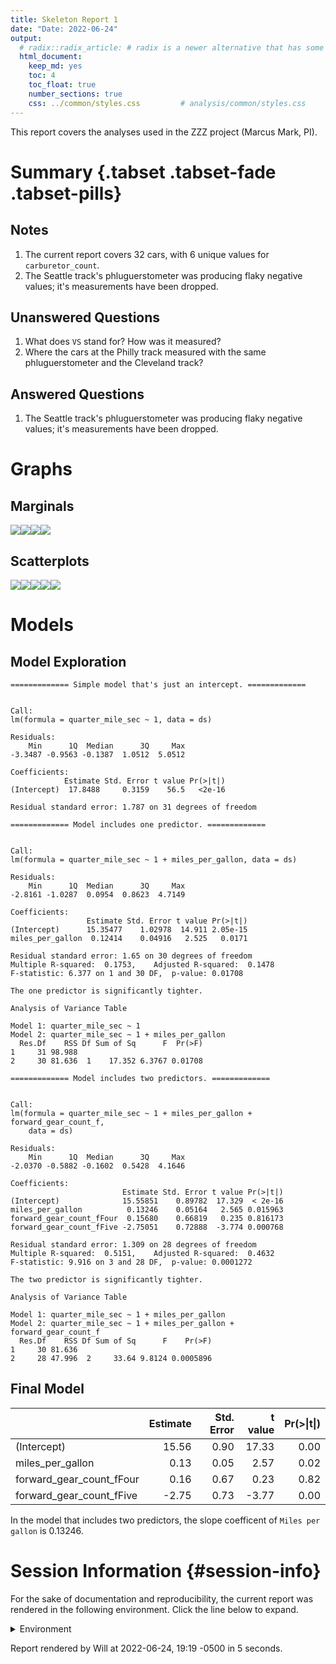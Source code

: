 ```yaml
---
title: Skeleton Report 1
date: "Date: 2022-06-24"
output:
  # radix::radix_article: # radix is a newer alternative that has some advantages over `html_document`.
  html_document:
    keep_md: yes
    toc: 4
    toc_float: true
    number_sections: true
    css: ../common/styles.css         # analysis/common/styles.css
---
```


This report covers the analyses used in the ZZZ project (Marcus Mark, PI).

<!--  Set the working directory to the repository's base directory; this assumes the report is nested inside of two directories.-->


<!-- Set the report-wide options, and point to the external code file. -->


<!-- Load 'sourced' R files.  Suppress the output when loading sources. -->


<!-- Load packages, or at least verify they're available on the local machine.  Suppress the output when loading packages. -->


<!-- Load any global functions and variables declared in the R file.  Suppress the output. -->


<!-- Declare any global functions specific to a Rmd output.  Suppress the output. -->


<!-- Load the datasets.   -->


<!-- Tweak the datasets.   -->


Summary {.tabset .tabset-fade .tabset-pills}
===========================================================================

Notes
---------------------------------------------------------------------------

1. The current report covers 32 cars, with 6 unique values for `carburetor_count`.
1. The Seattle track's phluguerstometer was producing flaky negative values; it's measurements have been dropped.


Unanswered Questions
---------------------------------------------------------------------------

1. What does `VS` stand for?  How was it measured?
1. Where the cars at the Philly track measured with the same phluguerstometer and the Cleveland track?


Answered Questions
---------------------------------------------------------------------------

1. The Seattle track's phluguerstometer was producing flaky negative values; it's measurements have been dropped.


Graphs
===========================================================================


Marginals
---------------------------------------------------------------------------

![](figure-png/marginals-1.png)<!-- -->![](figure-png/marginals-2.png)<!-- -->![](figure-png/marginals-3.png)<!-- -->![](figure-png/marginals-4.png)<!-- -->


Scatterplots
---------------------------------------------------------------------------

![](figure-png/scatterplots-1.png)<!-- -->![](figure-png/scatterplots-2.png)<!-- -->![](figure-png/scatterplots-3.png)<!-- -->![](figure-png/scatterplots-4.png)<!-- -->![](figure-png/scatterplots-5.png)<!-- -->


Models
===========================================================================

Model Exploration
---------------------------------------------------------------------------

```
============= Simple model that's just an intercept. =============
```

```

Call:
lm(formula = quarter_mile_sec ~ 1, data = ds)

Residuals:
    Min      1Q  Median      3Q     Max 
-3.3487 -0.9563 -0.1387  1.0512  5.0512 

Coefficients:
            Estimate Std. Error t value Pr(>|t|)
(Intercept)  17.8488     0.3159    56.5   <2e-16

Residual standard error: 1.787 on 31 degrees of freedom
```

```
============= Model includes one predictor. =============
```

```

Call:
lm(formula = quarter_mile_sec ~ 1 + miles_per_gallon, data = ds)

Residuals:
    Min      1Q  Median      3Q     Max 
-2.8161 -1.0287  0.0954  0.8623  4.7149 

Coefficients:
                 Estimate Std. Error t value Pr(>|t|)
(Intercept)      15.35477    1.02978  14.911 2.05e-15
miles_per_gallon  0.12414    0.04916   2.525   0.0171

Residual standard error: 1.65 on 30 degrees of freedom
Multiple R-squared:  0.1753,	Adjusted R-squared:  0.1478 
F-statistic: 6.377 on 1 and 30 DF,  p-value: 0.01708
```

```
The one predictor is significantly tighter.
```

```
Analysis of Variance Table

Model 1: quarter_mile_sec ~ 1
Model 2: quarter_mile_sec ~ 1 + miles_per_gallon
  Res.Df    RSS Df Sum of Sq      F  Pr(>F)
1     31 98.988                            
2     30 81.636  1    17.352 6.3767 0.01708
```

```
============= Model includes two predictors. =============
```

```

Call:
lm(formula = quarter_mile_sec ~ 1 + miles_per_gallon + forward_gear_count_f, 
    data = ds)

Residuals:
    Min      1Q  Median      3Q     Max 
-2.0370 -0.5882 -0.1602  0.5428  4.1646 

Coefficients:
                         Estimate Std. Error t value Pr(>|t|)
(Intercept)              15.55851    0.89782  17.329  < 2e-16
miles_per_gallon          0.13246    0.05164   2.565 0.015963
forward_gear_count_fFour  0.15680    0.66819   0.235 0.816173
forward_gear_count_fFive -2.75051    0.72888  -3.774 0.000768

Residual standard error: 1.309 on 28 degrees of freedom
Multiple R-squared:  0.5151,	Adjusted R-squared:  0.4632 
F-statistic: 9.916 on 3 and 28 DF,  p-value: 0.0001272
```

```
The two predictor is significantly tighter.
```

```
Analysis of Variance Table

Model 1: quarter_mile_sec ~ 1 + miles_per_gallon
Model 2: quarter_mile_sec ~ 1 + miles_per_gallon + forward_gear_count_f
  Res.Df    RSS Df Sum of Sq      F    Pr(>F)
1     30 81.636                              
2     28 47.996  2     33.64 9.8124 0.0005896
```


Final Model
---------------------------------------------------------------------------


|                         | Estimate| Std. Error| t value| Pr(>&#124;t&#124;)|
|:------------------------|--------:|----------:|-------:|------------------:|
|(Intercept)              |    15.56|       0.90|   17.33|               0.00|
|miles_per_gallon         |     0.13|       0.05|    2.57|               0.02|
|forward_gear_count_fFour |     0.16|       0.67|    0.23|               0.82|
|forward_gear_count_fFive |    -2.75|       0.73|   -3.77|               0.00|

In the model that includes two predictors, the slope coefficent of `Miles per gallon` is 0.13246.


Session Information {#session-info}
===========================================================================

For the sake of documentation and reproducibility, the current report was rendered in the following environment.  Click the line below to expand.

<details>
  <summary>Environment <span class="glyphicon glyphicon-plus-sign"></span></summary>

```
- Session info ------------------------------------------------------
 setting  value
 version  R version 4.2.0 Patched (2022-05-03 r82313 ucrt)
 os       Windows >= 8 x64 (build 9200)
 system   x86_64, mingw32
 ui       RStudio
 language (EN)
 collate  English_United States.1252
 ctype    English_United States.1252
 tz       America/Chicago
 date     2022-06-24
 rstudio  2022.02.3+492 Prairie Trillium (desktop)
 pandoc   2.17.1.1 @ C:/Program Files/RStudio/bin/quarto/bin/ (via rmarkdown)

- Packages ----------------------------------------------------------
 ! package     * version    date (UTC) lib source
 D archive       1.1.5      2022-05-06 [1] CRAN (R 4.2.0)
   assertthat    0.2.1      2019-03-21 [1] CRAN (R 4.2.0)
   backports     1.4.1      2021-12-13 [1] CRAN (R 4.2.0)
   bit           4.0.4      2020-08-04 [1] CRAN (R 4.2.0)
   bit64         4.0.5      2020-08-30 [1] CRAN (R 4.2.0)
   blob          1.2.3      2022-04-10 [1] CRAN (R 4.2.0)
   brio          1.1.3      2021-11-30 [1] CRAN (R 4.2.0)
   bslib         0.3.1      2021-10-06 [1] CRAN (R 4.2.0)
   cachem        1.0.6      2021-08-19 [1] CRAN (R 4.2.0)
   callr         3.7.0      2021-04-20 [1] CRAN (R 4.2.0)
   checkmate     2.1.0      2022-04-21 [1] CRAN (R 4.2.0)
   cli           3.3.0      2022-04-25 [1] CRAN (R 4.2.0)
   colorspace    2.0-3      2022-02-21 [1] CRAN (R 4.2.0)
   config        0.3.1      2020-12-17 [1] CRAN (R 4.2.0)
   crayon        1.5.1      2022-03-26 [1] CRAN (R 4.2.0)
   DBI           1.1.3      2022-06-18 [1] CRAN (R 4.2.0)
   desc          1.4.1      2022-03-06 [1] CRAN (R 4.2.0)
   devtools      2.4.3      2021-11-30 [1] CRAN (R 4.2.0)
   digest        0.6.29     2021-12-01 [1] CRAN (R 4.1.2)
   dplyr         1.0.9      2022-04-28 [1] CRAN (R 4.2.0)
   ellipsis      0.3.2      2021-04-29 [1] CRAN (R 4.1.0)
   evaluate      0.15       2022-02-18 [1] CRAN (R 4.2.0)
   fansi         1.0.3      2022-03-24 [1] CRAN (R 4.1.3)
   farver        2.1.0      2021-02-28 [1] CRAN (R 4.2.0)
   fastmap       1.1.0      2021-01-25 [1] CRAN (R 4.1.0)
   fs            1.5.2      2021-12-08 [1] CRAN (R 4.1.2)
   generics      0.1.2      2022-01-31 [1] CRAN (R 4.2.0)
   ggplot2     * 3.3.6      2022-05-03 [1] CRAN (R 4.2.0)
   glue          1.6.2      2022-02-24 [1] CRAN (R 4.1.2)
   gtable        0.3.0      2019-03-25 [1] CRAN (R 4.2.0)
   highr         0.9        2021-04-16 [1] CRAN (R 4.2.0)
   hms           1.1.1      2021-09-26 [1] CRAN (R 4.2.0)
   htmltools     0.5.2      2021-08-25 [1] CRAN (R 4.2.0)
   import        1.3.0      2022-05-23 [1] CRAN (R 4.2.0)
   jquerylib     0.1.4      2021-04-26 [1] CRAN (R 4.2.0)
   jsonlite      1.8.0      2022-02-22 [1] CRAN (R 4.1.2)
   knitr       * 1.39       2022-04-26 [1] CRAN (R 4.2.0)
   labeling      0.4.2      2020-10-20 [1] CRAN (R 4.2.0)
   lattice       0.20-45    2021-09-22 [2] CRAN (R 4.2.0)
   lifecycle     1.0.1      2021-09-24 [1] CRAN (R 4.2.0)
   lubridate     1.8.0      2021-10-07 [1] CRAN (R 4.2.0)
   magrittr      2.0.3      2022-03-30 [1] CRAN (R 4.1.3)
   Matrix        1.4-1      2022-03-23 [1] CRAN (R 4.2.0)
   memoise       2.0.1      2021-11-26 [1] CRAN (R 4.2.0)
   mgcv          1.8-40     2022-03-29 [1] CRAN (R 4.2.0)
   munsell       0.5.0      2018-06-12 [1] CRAN (R 4.2.0)
   nlme          3.1-157    2022-03-25 [2] CRAN (R 4.2.0)
   odbc          1.3.3      2021-11-30 [1] CRAN (R 4.2.0)
   OuhscMunge    0.2.0.9015 2021-10-20 [1] Github (OuhscBbmc/OuhscMunge@4e04b6f)
   pillar        1.7.0      2022-02-01 [1] CRAN (R 4.2.0)
   pkgbuild      1.3.1      2021-12-20 [1] CRAN (R 4.2.0)
   pkgconfig     2.0.3      2019-09-22 [1] CRAN (R 4.2.0)
   pkgload       1.2.4      2021-11-30 [1] CRAN (R 4.2.0)
   png           0.1-7      2013-12-03 [1] CRAN (R 4.2.0)
   prettyunits   1.1.1      2020-01-24 [1] CRAN (R 4.2.0)
   processx      3.6.1      2022-06-17 [1] CRAN (R 4.2.0)
   ps            1.7.1      2022-06-18 [1] CRAN (R 4.2.0)
   purrr         0.3.4      2020-04-17 [1] CRAN (R 4.1.0)
   R6            2.5.1      2021-08-19 [1] CRAN (R 4.2.0)
   Rcpp          1.0.8.3    2022-03-17 [1] CRAN (R 4.2.0)
   readr         2.1.2      2022-01-30 [1] CRAN (R 4.2.0)
   remotes       2.4.2      2021-11-30 [1] CRAN (R 4.2.0)
   reticulate    1.25       2022-05-11 [1] CRAN (R 4.2.0)
   rlang         1.0.2      2022-03-04 [1] CRAN (R 4.1.2)
   rmarkdown     2.14       2022-04-25 [1] CRAN (R 4.2.0)
   rprojroot     2.0.3      2022-04-02 [1] CRAN (R 4.2.0)
   RSQLite       2.2.14     2022-05-07 [1] CRAN (R 4.2.0)
   rstudioapi    0.13       2020-11-12 [1] CRAN (R 4.2.0)
   sass          0.4.1      2022-03-23 [1] CRAN (R 4.2.0)
   scales        1.2.0      2022-04-13 [1] CRAN (R 4.2.0)
   sessioninfo   1.2.2      2021-12-06 [1] CRAN (R 4.2.0)
   stringi       1.7.6      2021-11-29 [1] CRAN (R 4.2.0)
   stringr       1.4.0      2019-02-10 [1] CRAN (R 4.2.0)
   testit        0.13       2021-04-14 [1] CRAN (R 4.2.0)
   testthat      3.1.4      2022-04-26 [1] CRAN (R 4.1.3)
   tibble        3.1.7      2022-05-03 [1] CRAN (R 4.2.0)
   tidyr         1.2.0      2022-02-01 [1] CRAN (R 4.2.0)
   tidyselect    1.1.2      2022-02-21 [1] CRAN (R 4.2.0)
   tzdb          0.3.0      2022-03-28 [1] CRAN (R 4.2.0)
   usethis       2.1.6      2022-05-25 [1] CRAN (R 4.2.0)
   utf8          1.2.2      2021-07-24 [1] CRAN (R 4.1.0)
   vctrs         0.4.1      2022-04-13 [1] CRAN (R 4.1.3)
   viridisLite   0.4.0      2021-04-13 [1] CRAN (R 4.2.0)
   vroom         1.5.7      2021-11-30 [1] CRAN (R 4.2.0)
   withr         2.5.0      2022-03-03 [1] CRAN (R 4.2.0)
   xfun          0.31       2022-05-10 [1] CRAN (R 4.2.0)
   yaml          2.3.5      2022-02-21 [1] CRAN (R 4.2.0)
   zoo           1.8-10     2022-04-15 [1] CRAN (R 4.2.0)

 [1] D:/Projects/RLibraries
 [2] C:/Program Files/R/R-4.2.0patched/library

 D -- DLL MD5 mismatch, broken installation.

---------------------------------------------------------------------
```
</details>



Report rendered by Will at 2022-06-24, 19:19 -0500 in 5 seconds.
